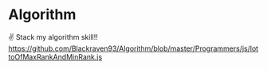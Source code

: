 # Algorithm
:v: Stack my algorithm skill!!
https://github.com/Blackraven93/Algorithm/blob/master/Programmers/js/lottoOfMaxRankAndMinRank.js
